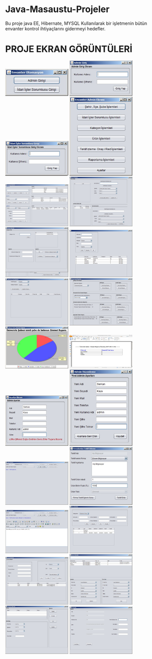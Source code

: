 # Java-Masaustu-Projeler

Bu proje java EE, Hibernate, MYSQL Kullanılarak bir işletmenin bütün envanter kontrol ihtiyaçlarını gidermeyi hedefler.

# PROJE EKRAN GÖRÜNTÜLERİ
<a href="https://github.com/hakanozer/Envanter/blob/master/Ekran_Goruntuleri/1.jpg" target="_blank">
<img src="https://github.com/hakanozer/Envanter/blob/master/Ekran_Goruntuleri/1.jpg" width="200" style="max-width:100%;"></a>

<a href="https://github.com/hakanozer/Envanter/blob/master/Ekran_Goruntuleri/2.jpg" target="_blank">
<img src="https://github.com/hakanozer/Envanter/blob/master/Ekran_Goruntuleri/2.jpg" width="200" style="max-width:100%;"></a>

<a href="https://github.com/hakanozer/Envanter/blob/master/Ekran_Goruntuleri/3.jpg" target="_blank">
<img src="https://github.com/hakanozer/Envanter/blob/master/Ekran_Goruntuleri/3.jpg" width="200" style="max-width:100%;"></a>

<a href="https://github.com/hakanozer/Envanter/blob/master/Ekran_Goruntuleri/4.jpg" target="_blank">
<img src="https://github.com/hakanozer/Envanter/blob/master/Ekran_Goruntuleri/4.jpg" width="200" style="max-width:100%;"></a>

<a href="https://github.com/hakanozer/Envanter/blob/master/Ekran_Goruntuleri/5.jpg" target="_blank">
<img src="https://github.com/hakanozer/Envanter/blob/master/Ekran_Goruntuleri/5.jpg" width="200" style="max-width:100%;"></a>

<a href="https://github.com/hakanozer/Envanter/blob/master/Ekran_Goruntuleri/6.jpg" target="_blank">
<img src="https://github.com/hakanozer/Envanter/blob/master/Ekran_Goruntuleri/6.jpg" width="200" style="max-width:100%;"></a>

<a href="https://github.com/hakanozer/Envanter/blob/master/Ekran_Goruntuleri/7.jpg" target="_blank">
<img src="https://github.com/hakanozer/Envanter/blob/master/Ekran_Goruntuleri/7.jpg" width="200" style="max-width:100%;"></a>

<a href="https://github.com/hakanozer/Envanter/blob/master/Ekran_Goruntuleri/8.jpg" target="_blank">
<img src="https://github.com/hakanozer/Envanter/blob/master/Ekran_Goruntuleri/8.jpg" width="200" style="max-width:100%;"></a>

<a href="https://github.com/hakanozer/Envanter/blob/master/Ekran_Goruntuleri/9.jpg" target="_blank">
<img src="https://github.com/hakanozer/Envanter/blob/master/Ekran_Goruntuleri/9.jpg" width="200" style="max-width:100%;"></a>

<a href="https://github.com/hakanozer/Envanter/blob/master/Ekran_Goruntuleri/10.jpg" target="_blank">
<img src="https://github.com/hakanozer/Envanter/blob/master/Ekran_Goruntuleri/10.jpg" width="200" style="max-width:100%;"></a>

<a href="https://github.com/hakanozer/Envanter/blob/master/Ekran_Goruntuleri/11.jpg" target="_blank">
<img src="https://github.com/hakanozer/Envanter/blob/master/Ekran_Goruntuleri/11.jpg" width="200" style="max-width:100%;"></a>

<a href="https://github.com/hakanozer/Envanter/blob/master/Ekran_Goruntuleri/12.jpg" target="_blank">
<img src="https://github.com/hakanozer/Envanter/blob/master/Ekran_Goruntuleri/12.jpg" width="200" style="max-width:100%;"></a>

<a href="https://github.com/hakanozer/Envanter/blob/master/Ekran_Goruntuleri/13.jpg" target="_blank">
<img src="https://github.com/hakanozer/Envanter/blob/master/Ekran_Goruntuleri/13.jpg" width="200" style="max-width:100%;"></a>

<a href="https://github.com/hakanozer/Envanter/blob/master/Ekran_Goruntuleri/14.jpg" target="_blank">
<img src="https://github.com/hakanozer/Envanter/blob/master/Ekran_Goruntuleri/14.jpg" width="200" style="max-width:100%;"></a>

<a href="https://github.com/hakanozer/Envanter/blob/master/Ekran_Goruntuleri/15.jpg" target="_blank">
<img src="https://github.com/hakanozer/Envanter/blob/master/Ekran_Goruntuleri/15.jpg" width="200" style="max-width:100%;"></a>

<a href="https://github.com/hakanozer/Envanter/blob/master/Ekran_Goruntuleri/16.jpg" target="_blank">
<img src="https://github.com/hakanozer/Envanter/blob/master/Ekran_Goruntuleri/16.jpg" width="200" style="max-width:100%;"></a>

<a href="https://github.com/hakanozer/Envanter/blob/master/Ekran_Goruntuleri/17.jpg" target="_blank">
<img src="https://github.com/hakanozer/Envanter/blob/master/Ekran_Goruntuleri/17.jpg" width="200" style="max-width:100%;"></a>

<a href="https://github.com/hakanozer/Envanter/blob/master/Ekran_Goruntuleri/18.jpg" target="_blank">
<img src="https://github.com/hakanozer/Envanter/blob/master/Ekran_Goruntuleri/18.jpg" width="200" style="max-width:100%;"></a>

<a href="https://github.com/hakanozer/Envanter/blob/master/Ekran_Goruntuleri/19.jpg" target="_blank">
<img src="https://github.com/hakanozer/Envanter/blob/master/Ekran_Goruntuleri/19.jpg" width="200" style="max-width:100%;"></a>

<a href="https://github.com/hakanozer/Envanter/blob/master/Ekran_Goruntuleri/20.jpg" target="_blank">
<img src="https://github.com/hakanozer/Envanter/blob/master/Ekran_Goruntuleri/20.jpg" width="200" style="max-width:100%;"></a>

<a href="https://github.com/hakanozer/Envanter/blob/master/Ekran_Goruntuleri/21.jpg" target="_blank">
<img src="https://github.com/hakanozer/Envanter/blob/master/Ekran_Goruntuleri/21.jpg" width="200" style="max-width:100%;"></a>

<a href="https://github.com/hakanozer/Envanter/blob/master/Ekran_Goruntuleri/22.jpg" target="_blank">
<img src="https://github.com/hakanozer/Envanter/blob/master/Ekran_Goruntuleri/22.jpg" width="200" style="max-width:100%;"></a>


